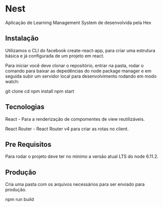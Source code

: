 # Nest
Aplicação de Learning Management System de desenvolvida pela Hex

## Instalação
Utilizamos o CLI do facebook create-react-app, para criar uma estrutura básica e já configurada de um projeto em react.

Para iniciar você deve clonar o repositório, entrar na pasta, rodar o comando para baixar as depedências do node package manager e em seguida subir um servidor local para desenvolvimento rodando em modo watch:

git clone 
cd 
npm install
npm start

## Tecnologias
React - Para a renderização de compomentes de view reutilizáveis.

React Router - React Router v4 para criar as rotas no client.

## Pre Requisitos
Para rodar o projeto deve ter no mínimo a versão atual LTS do node 6.11.2.

## Produção
Cria uma pasta com os arquivos necessários para ser enviado para produção.

npm run build
